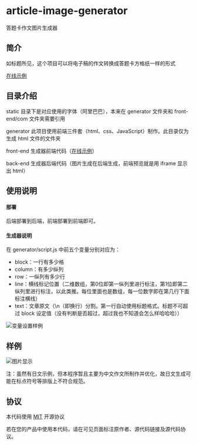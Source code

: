 # article-image-generator
答题卡作文图片生成器

## 简介

如标题所见，这个项目可以将电子稿的作文转换成答题卡方格纸一样的形式

[在线示例](https://ch.lkzstudio.com/composition/)

## 目录介绍

static 目录下是对应使用的字体（阿里巴巴），本来在 generator 文件夹和 front-end/com 文件夹需要引用

generator 此项目使用前端三件套（html、css、JavaScript）制作。此目录仅为生成 html 文件的文件夹

front-end 生成器前端代码（[在线示例](https://ch.lkzstudio.com/composition/)）

back-end 生成器后端代码（图片生成在后端生成，前端预览就是用 iframe 显示出 html）

## 使用说明

#### 部署

后端部署到后端，前端部署到前端即可。

#### 生成器说明

在 generator/script.js 中前五个变量分别对应为：

- block：一行有多少格
- column：有多少纵列
- row：一纵列有多少行
- line：横线标记位置（二维数组，第0位即第一纵列里进行标注，第1位即第二纵列里进行标注，以此类推。每位里面也是数组，每一位数字即在第几行下面标注横线）
- text：文章原文（\n（即换行）分割。第一行自动使用标题格式。标题不可超过 block 设定值（没有判断是否超过，超过我也不知道会怎么样哈哈哈））

![变量设置样例](https://imgtu.com/i/TTp4G8)

## 样例

![图片显示](https://imgtu.com/i/TTSFX9)

注：虽然有日文示例，但本程序暂且主要为中文作文所制作并优化，故日文生成可能在标点符号等排版上不符合规范。

## 协议

本代码使用 [MIT](https://choosealicense.com/licenses/mit/) 开源协议

若在您的产品中使用本代码，请在可见页面标注原作者、源代码链接及源代码协议。
